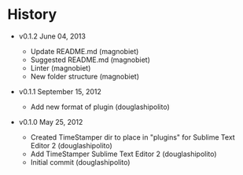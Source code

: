 # History

* v0.1.2 June 04, 2013
	* Update README.md (magnobiet)
	* Suggested README.md (magnobiet)
	* Linter (magnobiet)
	* New folder structure (magnobiet)

* v0.1.1 September 15, 2012
	* Add new format of plugin (douglashipolito)

* v0.1.0 May 25, 2012
	* Created TimeStamper dir to place in "plugins" for Sublime Text Editor 2 (douglashipolito)
	* Add TimeStamper Sublime Text Editor 2 (douglashipolito)
	* Initial commit (douglashipolito)